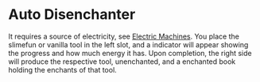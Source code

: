 # Auto Disenchanter
It requires a source of electricity, see [Electric Machines](https://github.com/Slimefun/Slimefun4/wiki/Electric-Machines).
You place the slimefun or vanilla tool in the left slot, and a indicator will appear showing the progress and how much energy it has. Upon completion, the right side will produce the respective tool, unenchanted, and a enchanted book holding the enchants of that tool.
